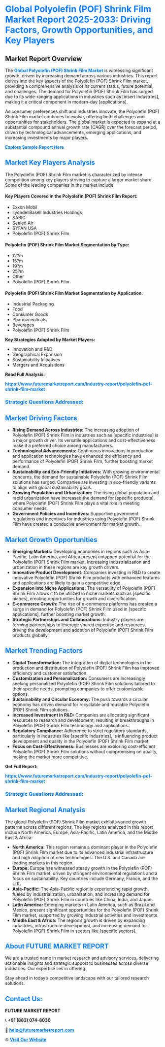 <h1 style="color: #007BFF;">Global Polyolefin (POF) Shrink Film Market Report 2025-2033: Driving Factors, Growth Opportunities, and Key Players</h1>

<section id="overview">
<h2>Market Report Overview</h2>
<p>The <a href="https://www.futuremarketreport.com/industry-report/polyolefin-pof-shrink-film-market" style="color: #007BFF; text-decoration: none;"><strong>Global Polyolefin (POF) Shrink Film Market</strong></a> is witnessing significant growth, driven by increasing demand across various industries. This report delves into the key aspects of the Polyolefin (POF) Shrink Film market, providing a comprehensive analysis of its current status, future potential, and challenges. The demand for Polyolefin (POF) Shrink Film has surged due to its wide-ranging applications in industries such as [insert industries], making it a critical component in modern-day [applications].</p>
<p>As consumer preferences shift and industries innovate, the Polyolefin (POF) Shrink Film market continues to evolve, offering both challenges and opportunities for stakeholders. The global market is expected to expand at a substantial compound annual growth rate (CAGR) over the forecast period, driven by technological advancements, emerging applications, and increasing investments by major players.</p>
</section>

<section id="overview">
<p><a href="https://www.futuremarketreport.com/request-sample/reportId=51027" style="color: #007BFF; text-decoration: none;"><strong>Explore Sample Report Here</strong></a></p>
</section>

<section id="key-players">
<h2 style="color: #007BFF;">Market Key Players Analysis</h2>
<p>The Polyolefin (POF) Shrink Film market is characterized by intense competition among key players striving to capture a larger market share. Some of the leading companies in the market include:</p>
<h4>Key Players Covered in the Polyolefin (POF) Shrink Film Report:</h4>
<ul><li>Exxon Mobil</li><li>LyondellBasell Industries Holdings</li><li>SABIC</li><li>Sealed Air</li><li>SYFAN USA</li><li>Polyolefin (POF) Shrink Film</li></ul>
<h4>Polyolefin (POF) Shrink Film Market Segmentation by Type:</h4>
<ul><li>12?m</li><li>15?m</li><li>19?m</li><li>25?m</li><li>Other</li><li>Polyolefin (POF) Shrink Film</li></ul>

<h4>Polyolefin (POF) Shrink Film Market Segmentation by Application:</h4>
<ul><li>Industrial Packaging</li><li>Food</li><li>Consumer Goods</li><li>Pharmaceuticals</li><li>Beverages</li><li>Polyolefin (POF) Shrink Film</li></ul>
<p><strong>Key Strategies Adopted by Market Players:</strong></p>
<ul>
<li>Innovation and R&D</li>
<li>Geographical Expansion</li>
<li>Sustainability Initiatives</li>
<li>Mergers and Acquisitions</li>
</ul>
</section>

<section>
<p><strong>Read Full Analysis: </strong></p><a href="https://www.futuremarketreport.com/industry-report/polyolefin-pof-shrink-film-market" style="color: #007BFF; text-decoration: none;"><strong>https://www.futuremarketreport.com/industry-report/polyolefin-pof-shrink-film-market</strong></a>
<h3 style="color: #007BFF;">Strategic Questions Addressed:</h3>
</section>

<section id="driving-factors">
<h2 style="color: #007BFF;">Market Driving Factors</h2>
<ul>
<li><strong>Rising Demand Across Industries:</strong> The increasing adoption of Polyolefin (POF) Shrink Film in industries such as [specific industries] is a major growth driver. Its versatile applications and cost-effectiveness make it a preferred choice among manufacturers.</li>
<li><strong>Technological Advancements:</strong> Continuous innovations in production and application technologies have enhanced the efficiency and performance of Polyolefin (POF) Shrink Film, further boosting market demand.</li>
<li><strong>Sustainability and Eco-Friendly Initiatives:</strong> With growing environmental concerns, the demand for sustainable Polyolefin (POF) Shrink Film solutions has surged. Companies are investing in eco-friendly variants to align with global sustainability goals.</li>
<li><strong>Growing Population and Urbanization:</strong> The rising global population and rapid urbanization have increased the demand for [specific products], where Polyolefin (POF) Shrink Film plays a vital role in meeting consumer needs.</li>
<li><strong>Government Policies and Incentives:</strong> Supportive government regulations and incentives for industries using Polyolefin (POF) Shrink Film have created a conducive environment for market growth.</li>
</ul>
</section>

<section id="growth-opportunities">
<h2 style="color: #007BFF;">Market Growth Opportunities</h2>
<ul>
<li><strong>Emerging Markets:</strong> Developing economies in regions such as Asia-Pacific, Latin America, and Africa present untapped potential for the Polyolefin (POF) Shrink Film market. Increasing industrialization and urbanization in these regions are key growth drivers.</li>
<li><strong>Innovative Product Development:</strong> Companies investing in R&D to create innovative Polyolefin (POF) Shrink Film products with enhanced features and applications are likely to gain a competitive edge.</li>
<li><strong>Expansion into Niche Applications:</strong> The versatility of Polyolefin (POF) Shrink Film allows it to be utilized in niche markets such as [specific niches], creating opportunities for growth and diversification.</li>
<li><strong>E-commerce Growth:</strong> The rise of e-commerce platforms has created a surge in demand for Polyolefin (POF) Shrink Film used in [specific applications], further boosting market growth.</li>
<li><strong>Strategic Partnerships and Collaborations:</strong> Industry players are forming partnerships to leverage shared expertise and resources, driving the development and adoption of Polyolefin (POF) Shrink Film products globally.</li>
</ul>
</section>

<section id="trending-factors">
<h2 style="color: #007BFF;">Market Trending Factors</h2>
<ul>
<li><strong>Digital Transformation:</strong> The integration of digital technologies in the production and distribution of Polyolefin (POF) Shrink Film has improved efficiency and customer satisfaction.</li>
<li><strong>Customization and Personalization:</strong> Consumers are increasingly seeking personalized Polyolefin (POF) Shrink Film solutions tailored to their specific needs, prompting companies to offer customizable options.</li>
<li><strong>Sustainability and Circular Economy:</strong> The push towards a circular economy has driven demand for recyclable and reusable Polyolefin (POF) Shrink Film solutions.</li>
<li><strong>Increased Investment in R&D:</strong> Companies are allocating significant resources to research and development, resulting in breakthroughs in Polyolefin (POF) Shrink Film technology and applications.</li>
<li><strong>Regulatory Compliance:</strong> Adherence to strict regulatory standards, particularly in industries like [specific industries], is influencing product development and quality in the Polyolefin (POF) Shrink Film market.</li>
<li><strong>Focus on Cost-Effectiveness:</strong> Businesses are exploring cost-efficient Polyolefin (POF) Shrink Film solutions without compromising on quality, making the market more competitive.</li>
</ul>
</section>

<section>
<p><strong>Get Full Report: </strong></p><a href="https://www.futuremarketreport.com/industry-report/polyolefin-pof-shrink-film-market" style="color: #007BFF; text-decoration: none;"><strong>https://www.futuremarketreport.com/industry-report/polyolefin-pof-shrink-film-market</strong></a>
<h3 style="color: #007BFF;">Strategic Questions Addressed:</h3>
</section>


<section id="regional-analysis">
<h2 style="color: #007BFF;">Market Regional Analysis</h2>
<p>The global Polyolefin (POF) Shrink Film market exhibits varied growth patterns across different regions. The key regions analyzed in this report include North America, Europe, Asia-Pacific, Latin America, and the Middle East & Africa:</p>
<ul>
<li><strong>North America:</strong> This region remains a dominant player in the Polyolefin (POF) Shrink Film market due to its advanced industrial infrastructure and high adoption of new technologies. The U.S. and Canada are leading markets in this region.</li>
<li><strong>Europe:</strong> Europe has witnessed steady growth in the Polyolefin (POF) Shrink Film market, driven by stringent environmental regulations and a focus on sustainability. Key countries include Germany, France, and the U.K.</li>
<li><strong>Asia-Pacific:</strong> The Asia-Pacific region is experiencing rapid growth, fueled by industrialization, urbanization, and increasing demand for Polyolefin (POF) Shrink Film in countries like China, India, and Japan.</li>
<li><strong>Latin America:</strong> Emerging markets in Latin America, such as Brazil and Mexico, present significant opportunities for the Polyolefin (POF) Shrink Film market, supported by growing industrial activities and investments.</li>
<li><strong>Middle East & Africa:</strong> The region’s growth is driven by expanding industries, infrastructure development, and increasing demand for Polyolefin (POF) Shrink Film in sectors like [specific sectors].</li>
</ul>
</section>

<footer>
<h2 style="color: #007BFF;">About FUTURE MARKET REPORT</h2>
<p>We are a trusted name in market research and advisory services, delivering actionable insights and strategic support to businesses across diverse industries. Our expertise lies in offering:</p>

<p>Stay ahead in today’s competitive landscape with our tailored research solutions.</p>

<h2 style="color: #007BFF;">Contact Us:</h2>
<p><strong>FUTURE MARKET REPORT</strong></p>
<p>📞 <strong>+91 (883) 074-8030</strong></p>
<p>📧 <strong><a href="mailto:help@futuremarketreport.com" style="color: #007BFF;">help@futuremarketreport.com</a></strong></p>
<p>🌐 <strong><a href="https://www.futuremarketreport.com/" style="color: #007BFF;">Visit Our Website</a></strong></p>
</footer>